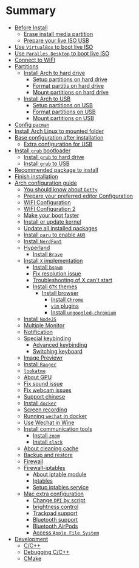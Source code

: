 # Summary

- [Before Install]()
    - [Erase install media partition](./erase_install_media_partition.md)
    - [Prepare your live ISO USB](./prepare-iso-usb.md)
- [Use `VirtualBox` to boot live ISO](./use-vb-to-boo-iso.md)
- [Use `Paralles Desktop` to boot live ISO](./use-paralles-desktop-to-boot-iso.md)
- [Connect to WIFI](./connect-to-wifi.md)
- [Partitions]()
    - [Install Arch to hard drive]()
        - [Setup partitions on hard drive](./setup-partition-on-hard-drive.md)
        - [Format partitis on hard drive](./format-partition-on-hard-drive.md)
        - [Mount partitions on hard drive](./mount-partition-on-hard-drive.md)
    - [Install Arch to USB]()
        - [Setup partitions on USB](./setup-partition-on-usb.md)
        - [Format partitions on USB](./format-partition-on-usb.md)
        - [Mount partitions on USB](./mount-partition-on-usb.md)
- [Config `pacman`](./config-pacman.md)
- [Install Arch Linux to mounted folder](./install-arch-to-mounted-folder.md)
- [Base configuration after installation](./base-configuration-after-installation.md)
    - [Extra configuration for USB](./extra-configuration-for-usb.md)
- [Install `grub` bootloader]()
    - [Install `grub` to hard drive](./install-grub-to-hard-drive.md)
    - [Install `grub` to USB](./install-grub-to-usb.md)
- [Recommended package to install](./recommended-package-to-install.md)
- [Finish installation](./finish-installation.md)
- [Arch configuration guide](./arch-configuration-guide.md)
    - [You should know about `Getty`](./you-should-know-about-getty.md)
    - [Prepare your preferred editor Configuration](./prepare-your-preferred-editor.md)
    - [WIFI Configuration](./wifi-configuration.md)
    - [WIFI Configuration 2](./wifi-configuration-2.md)
    - [Make your boot faster](./make-your-boot-faster.md)
    - [Install or update kernel](./install-or-update-kernel.md)
    - [Update all installed packages](./update-all-installed-packages.md)
    - [Install `paru` to enable `AUR`](./install-yay-to-enable-aur.md)
    - [Install `NerdFont`](./install-nerd-font.md)
	- [Hyperland](./install-hyperland.md)
		- [Install `Brave`](./install-brave-for-wayland.md)
    - [Install `X` implementation](./install-x-implementation.md)
      - [Install `bspwm`](./install_bspwm.md)
      - [Fix resolution issue](./fix-resolution-issue.md)
      - [Troubleshooting of X can't start](./troubleshooting-x-cant-start.md)
      - [Install `GTK` themes](./install-gtk-themes.md)
		- [Install browser]()
			- [Install `Chrome`](./install-google-chrome.md)
			- [`vim` plugins](./chrome-vim-plugins.md)
			- [Install `ungoogled-chromium`](./install-ungoogled-chromium.md)
    - [Install `NodeJS`](./install-nodejs.md)
    - [Multiple Monitor](./multiple-monitor.md)
    - [Notification](./notification.md)
    - [Special keybinding](./special-keybinding.md)
        - [Advanced keybinding](./advanced-keybinding.md)
        - [Switching keyboard](./switching-keyboard.md)
    - [Image Previewr](./image-previewer.md)
    - [Install `Ranger`](./install-ranger.md)
    - [`lookatme`](./lookatme.md)
    - [About GPU](./about-gpu.md)
    - [Fix sound issue](./fix-sound-issue.md)
    - [Fix webcam issues](./fix-webcam-issue.md)
    - [Support chinese](./support-chinese.md)
    - [Install `docker`](./install-docker.md)
    - [Screen recording](./screen-recording.md)
    - [Running `wechat` in docker](./running-wechat-in-docker.md)
    - [Use Wechat in Wine](./wine-wechat.md)
    - [Install communication tools]()
        - [Install `zoom`](./install-zoom.md)
        - [Install `slack`](./install-slack.md)
    - [About cleaning cache](./about-cleaning-cache.md)
    - [Backup and restore](./backup-and-restore.md)
    - [Firewall](./firewall.md)
    - [Firewall-iptables]()
        - [About iptable module](./about-iptable-module.md)
        - [Iptables](./iptables.md)
        - [Setup iptables service](./setup-iptables.md)
    - [Mac extra configuration]()
        - [Change `DPI` by script](./mac-change-dpi.md)
        - [brightness control](./mac-brightness-control.md)
        - [Trackpad support](./trackpad-support.md)
        - [Bluetooth support](./bluetooth-support.md)
        - [Bluetooth AirPods](./bluetooth-airpod.md)
        - [Access `Apple File System`](./access-apple-file-system.md)
- [Development]()
    - [C/C++](./c-cpp.md)
    - [Debugging C/C++](./debugging-c-cpp.md)
    - [CMake](./cmake.md)
